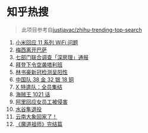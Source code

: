 # 知乎热搜

> 此项目参考自[justjavac/zhihu-trending-top-search](https://github.com/justjavac/zhihu-trending-top-search/blob/main/utils.ts)

<!-- BEGIN -->
  <!-- 最后更新时间:Mon Aug 09 2021 04:13:20 GMT+0000 (Coordinated Universal Time) -->
  1. [小米回应 11 系列 WiFi 问题](https://www.zhihu.com/search?q=小米11)
1. [梅西离开巴萨](https://www.zhihu.com/search?q=梅西离开巴萨)
1. [七部门联合调查「深房理」通报](https://www.zhihu.com/search?q=深房理)
1. [拜登下令空袭塔利班](https://www.zhihu.com/search?q=塔利班)
1. [林书豪新冠检测呈阳性](https://www.zhihu.com/search?q=林书豪)
1. [中国队 38 金 32 银 18 铜](https://www.zhihu.com/search?q=中国队金牌)
1. [X 特遣队：全员集结](https://www.zhihu.com/search?q=x特遣队)
1. [海贼王 1021 话](https://www.zhihu.com/search?q=海贼王)
1. [阿里回应女员工被侵害](https://www.zhihu.com/search?q=阿里)
1. [水谷隼退役](https://www.zhihu.com/search?q=水谷隼)
1. [云南大象回家了！](https://www.zhihu.com/search?q=云南大象)
1. [《魔道祖师》完结篇](https://www.zhihu.com/search?q=魔道祖师)
  <!-- END -->